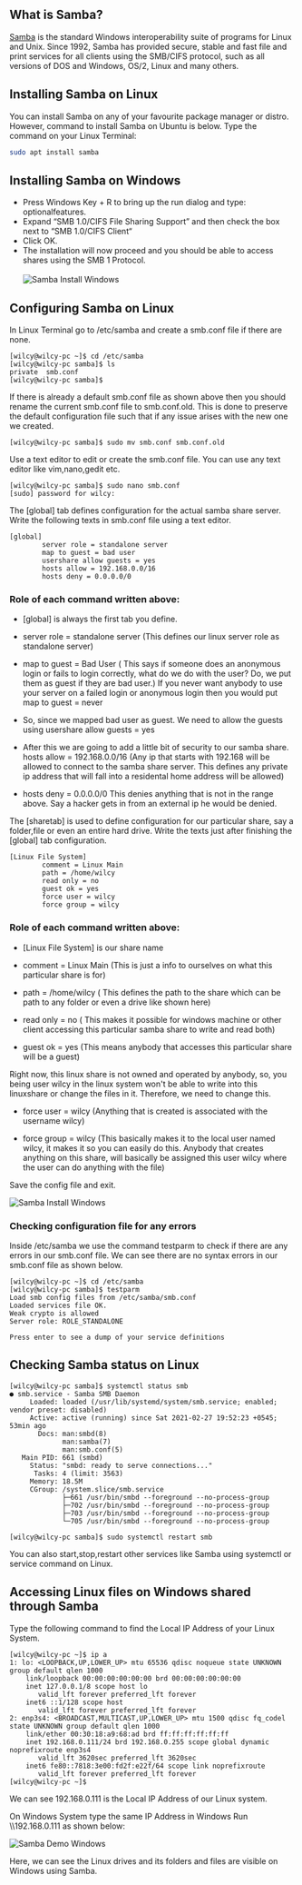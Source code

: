 ## What is Samba?
[Samba](https://www.samba.org) is the standard Windows interoperability suite of programs for Linux and Unix. Since 1992, Samba has provided secure, stable and fast file and print services for all clients using the SMB/CIFS protocol, such as all versions of DOS and Windows, OS/2, Linux and many others.

## Installing Samba on Linux
You can install Samba on any of your favourite package manager or distro. However, command to install Samba on Ubuntu is below. Type the command on your Linux Terminal:
```bash
sudo apt install samba
```

## Installing Samba on Windows
- Press Windows Key + R to bring up the run dialog and type: optionalfeatures.
- Expand “SMB 1.0/CIFS File Sharing Support” and then check the box next to “SMB 1.0/CIFS Client“
- Click OK.
- The installation will now proceed and you should be able to access shares using the SMB 1 Protocol.<br><br>
![Samba Install Windows](installSambaWin.png)

## Configuring Samba on Linux
In Linux Terminal go to /etc/samba and create a smb.conf file if there are none.
```console
[wilcy@wilcy-pc ~]$ cd /etc/samba
[wilcy@wilcy-pc samba]$ ls
private  smb.conf
[wilcy@wilcy-pc samba]$
```
If there is already a default smb.conf file as shown above then you should rename the current smb.conf file to smb.conf.old.
This is done to preserve the default configuration file such that if any issue arises with the new one we created.
```console
[wilcy@wilcy-pc samba]$ sudo mv smb.conf smb.conf.old
```
Use a text editor to edit or create the smb.conf file. You can use any text editor like vim,nano,gedit etc.
```console
[wilcy@wilcy-pc samba]$ sudo nano smb.conf
[sudo] password for wilcy:
```
The [global] tab defines configuration for the actual samba share server.
Write the following texts in smb.conf file using a text editor.
```
[global]
        server role = standalone server
        map to guest = bad user
        usershare allow guests = yes
        hosts allow = 192.168.0.0/16
        hosts deny = 0.0.0.0/0
```
### Role of each command written above:
- [global] is always the first tab you define.

- server role = standalone server  (This defines our linux server role as standalone server)

- map to guest = Bad User ( This says if someone does an anonymous login or fails to login correctly, 
what do we do with the user? Do, we put them as guest if they are bad user.) 
If you never want anybody to use your server on a failed login or anonymous login then you would put
map to guest = never

- So, since we mapped bad user as guest. We need to allow the guests using
usershare allow guests = yes

- After this we are going to add a little bit of security to our samba share.
hosts allow =  192.168.0.0/16 (Any ip that starts with 192.168 will be allowed to connect to the samba share server. 
This defines any private ip address that will fall into a residental home address will be allowed)

- hosts deny = 0.0.0.0/0
This denies anything that is not in the range above.
Say a hacker gets in from an external ip he would be denied.

The [sharetab] is used to define configuration for our particular share, say a folder,file or even an entire hard drive.
Write the texts just after finishing the [global] tab configuration.
```
[Linux File System]
        comment = Linux Main
        path = /home/wilcy
        read only = no
        guest ok = yes
        force user = wilcy
        force group = wilcy
```
### Role of each command written above:
- [Linux File System] is our share name

- comment = Linux Main (This is just a info to ourselves on what this particular share is for)

- path = /home/wilcy ( This defines the path to the share which can be path to any folder or even a drive like shown here)

- read only = no ( This makes it possible for windows machine or other client accessing this particular samba share to write and read both)

- guest ok = yes (This means anybody that accesses this particular share will be a guest)

Right now, this linux share is not owned and operated by anybody, so, you being user wilcy in the linux system won't be able to write into this linuxshare or change the files in it. Therefore, we need to change this.

- force user = wilcy (Anything that is created is associated with the username wilcy)

- force group = wilcy (This basically makes it to the local user named wilcy, it makes it so you can easily do this. Anybody that creates anything on this share, will basically be assigned this user wilcy where the user can do anything with the file)

Save the config file and exit.

![Samba Install Windows](configSamba.png)

### Checking configuration file for any errors
Inside /etc/samba we use the command testparm to check if there are any errors in our smb.conf file.
We can see there are no syntax errors in our smb.conf file as shown below.
```console
[wilcy@wilcy-pc ~]$ cd /etc/samba
[wilcy@wilcy-pc samba]$ testparm
Load smb config files from /etc/samba/smb.conf
Loaded services file OK.
Weak crypto is allowed
Server role: ROLE_STANDALONE

Press enter to see a dump of your service definitions
```

## Checking Samba status on Linux
```console
[wilcy@wilcy-pc samba]$ systemctl status smb
● smb.service - Samba SMB Daemon
     Loaded: loaded (/usr/lib/systemd/system/smb.service; enabled; vendor preset: disabled)
     Active: active (running) since Sat 2021-02-27 19:52:23 +0545; 53min ago
       Docs: man:smbd(8)
             man:samba(7)
             man:smb.conf(5)
   Main PID: 661 (smbd)
     Status: "smbd: ready to serve connections..."
      Tasks: 4 (limit: 3563)
     Memory: 18.5M
     CGroup: /system.slice/smb.service
             ├─661 /usr/bin/smbd --foreground --no-process-group
             ├─702 /usr/bin/smbd --foreground --no-process-group
             ├─703 /usr/bin/smbd --foreground --no-process-group
             └─705 /usr/bin/smbd --foreground --no-process-group
```
```console
[wilcy@wilcy-pc samba]$ sudo systemctl restart smb
```
You can also start,stop,restart other services like Samba using systemctl or service command on Linux.

## Accessing Linux files on Windows shared through Samba
Type the following command to find the Local IP Address of your Linux System.
```console
[wilcy@wilcy-pc ~]$ ip a
1: lo: <LOOPBACK,UP,LOWER_UP> mtu 65536 qdisc noqueue state UNKNOWN group default qlen 1000
    link/loopback 00:00:00:00:00:00 brd 00:00:00:00:00:00
    inet 127.0.0.1/8 scope host lo
       valid_lft forever preferred_lft forever
    inet6 ::1/128 scope host 
       valid_lft forever preferred_lft forever
2: enp3s4: <BROADCAST,MULTICAST,UP,LOWER_UP> mtu 1500 qdisc fq_codel state UNKNOWN group default qlen 1000
    link/ether 00:30:18:a9:68:ad brd ff:ff:ff:ff:ff:ff
    inet 192.168.0.111/24 brd 192.168.0.255 scope global dynamic noprefixroute enp3s4
       valid_lft 3620sec preferred_lft 3620sec
    inet6 fe80::7818:3e00:fd2f:e22f/64 scope link noprefixroute 
       valid_lft forever preferred_lft forever
[wilcy@wilcy-pc ~]$ 
```
We can see 192.168.0.111 is the Local IP Address of our Linux system.

On Windows System type the same IP Address in Windows Run \\\192.168.0.111 as shown below:

![Samba Demo Windows](demoSambaWin.gif)

Here, we can see the Linux drives and its folders and files are visible on Windows using Samba.


